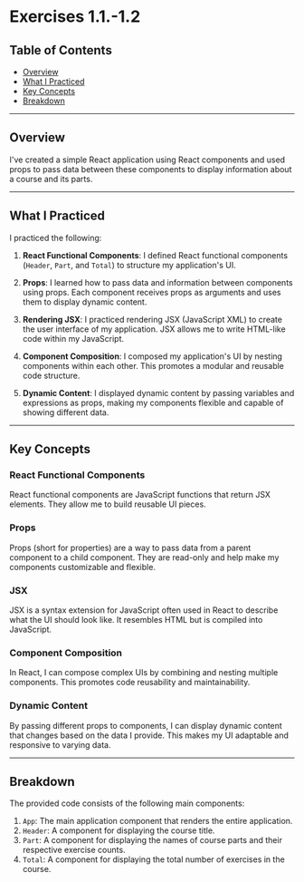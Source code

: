 
#  Exercises 1.1.-1.2

## Table of Contents

- [Overview](#overview)
- [What I Practiced](#what-i-practiced)
- [Key Concepts](#key-concepts)
- [Breakdown](#breakdown)

---

## Overview

I've created a simple React application using React components and used props to pass data between these components to display information about a course and its parts.

---

## What I Practiced

I practiced the following:

1. **React Functional Components**: I defined React functional components (`Header`, `Part`, and `Total`) to structure my application's UI.

2. **Props**: I learned how to pass data and information between components using props. Each component receives props as arguments and uses them to display dynamic content.

3. **Rendering JSX**: I practiced rendering JSX (JavaScript XML) to create the user interface of my application. JSX allows me to write HTML-like code within my JavaScript.

4. **Component Composition**: I composed my application's UI by nesting components within each other. This promotes a modular and reusable code structure.

5. **Dynamic Content**: I displayed dynamic content by passing variables and expressions as props, making my components flexible and capable of showing different data.

---

## Key Concepts

### React Functional Components

React functional components are JavaScript functions that return JSX elements. They allow me to build reusable UI pieces.

### Props

Props (short for properties) are a way to pass data from a parent component to a child component. They are read-only and help make my components customizable and flexible.

### JSX

JSX is a syntax extension for JavaScript often used in React to describe what the UI should look like. It resembles HTML but is compiled into JavaScript.

### Component Composition

In React, I can compose complex UIs by combining and nesting multiple components. This promotes code reusability and maintainability.

### Dynamic Content

By passing different props to components, I can display dynamic content that changes based on the data I provide. This makes my UI adaptable and responsive to varying data.

---

## Breakdown

The provided code consists of the following main components:

1. `App`: The main application component that renders the entire application.
2. `Header`: A component for displaying the course title.
3. `Part`: A component for displaying the names of course parts and their respective exercise counts.
4. `Total`: A component for displaying the total number of exercises in the course.